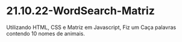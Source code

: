# 21.10.22-WordSearch-Matriz
Utilizando HTML, CSS e Matriz em Javascript, Fiz um Caça palavras contendo 10 nomes de animais.
